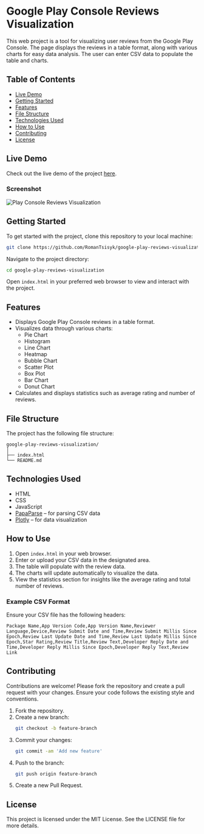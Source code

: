 # Google Play Console Reviews Visualization

This web project is a tool for visualizing user reviews from the Google Play Console. The page displays the reviews in a table format, along with various charts for easy data analysis. The user can enter CSV data to populate the table and charts.

## Table of Contents
- [Live Demo](#live-demo)
- [Getting Started](#getting-started)
- [Features](#features)
- [File Structure](#file-structure)
- [Technologies Used](#technologies-used)
- [How to Use](#how-to-use)
- [Contributing](#contributing)
- [License](#license)

## Live Demo

Check out the live demo of the project [here](https://roman-tsisyk.com/Google-Play-Console-Reviews-Visualization-Tool/).

### Screenshot
![Play Console Reviews Visualization](Play%20Console%20Reviews%20Visualization.png)

## Getting Started

To get started with the project, clone this repository to your local machine:

```sh
git clone https://github.com/RomanTsisyk/google-play-reviews-visualization.git
```

Navigate to the project directory:

```sh
cd google-play-reviews-visualization
```

Open `index.html` in your preferred web browser to view and interact with the project.

## Features

- Displays Google Play Console reviews in a table format.
- Visualizes data through various charts:
  - Pie Chart
  - Histogram
  - Line Chart
  - Heatmap
  - Bubble Chart
  - Scatter Plot
  - Box Plot
  - Bar Chart
  - Donut Chart
- Calculates and displays statistics such as average rating and number of reviews.

## File Structure

The project has the following file structure:

```
google-play-reviews-visualization/
│
├── index.html
└── README.md
```

## Technologies Used

- HTML
- CSS
- JavaScript
- [PapaParse](https://www.papaparse.com/) – for parsing CSV data
- [Plotly](https://plotly.com/javascript/) – for data visualization

## How to Use

1. Open `index.html` in your web browser.
2. Enter or upload your CSV data in the designated area.
3. The table will populate with the review data.
4. The charts will update automatically to visualize the data.
5. View the statistics section for insights like the average rating and total number of reviews.

### Example CSV Format

Ensure your CSV file has the following headers:

```
Package Name,App Version Code,App Version Name,Reviewer Language,Device,Review Submit Date and Time,Review Submit Millis Since Epoch,Review Last Update Date and Time,Review Last Update Millis Since Epoch,Star Rating,Review Title,Review Text,Developer Reply Date and Time,Developer Reply Millis Since Epoch,Developer Reply Text,Review Link
```

## Contributing

Contributions are welcome! Please fork the repository and create a pull request with your changes. Ensure your code follows the existing style and conventions.

1. Fork the repository.
2. Create a new branch:
   ```sh
   git checkout -b feature-branch
   ```
3. Commit your changes:
   ```sh
   git commit -am 'Add new feature'
   ```
4. Push to the branch:
   ```sh
   git push origin feature-branch
   ```
5. Create a new Pull Request.

## License

This project is licensed under the MIT License. See the LICENSE file for more details.
